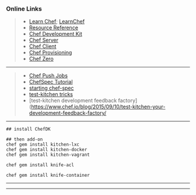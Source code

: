 ### Online Links

> * [Learn Chef](https://docs.chef.io/); [LearnChef](http://learnchef.com)
> * [Resource Reference](https://docs.chef.io/resources.html)
> * [Chef Development Kit](https://downloads.chef.io/chef-dk/)
> * [Chef Server](https://downloads.chef.io/chef-server)
> * [Chef Client](https://downloads.chef.io/chef-client)
> * [Chef Provisioning](https://github.com/chef/chef-provisioning)
> * [Chef Zero](https://github.com/chef/chef-zero)

---

> * [Chef Push Jobs](https://docs.chef.io/push_jobs.html)
> * [ChefSpec Tutorial](http://michaellihs.github.io/devops/2015/07/28/chefspec.html)
> * [starting chef-spec](http://jtimberman.housepub.org/blog/2013/05/09/starting-chefspec-example/)
> * [test-kitchen tricks](https://thepracticalsysadmin.com/test-kitchen-tricks/)
> * [test-kitchen development feedback factory](https://www.chef.io/blog/2015/09/10/test-kitchen-your-development-feedback-factory/

---

```
## install ChefDK

## then add-on
chef gem install kitchen-lxc
chef gem install kitchen-docker
chef gem install kitchen-vagrant

chef gem install knife-acl

chef gem install knife-container
```

---
---
